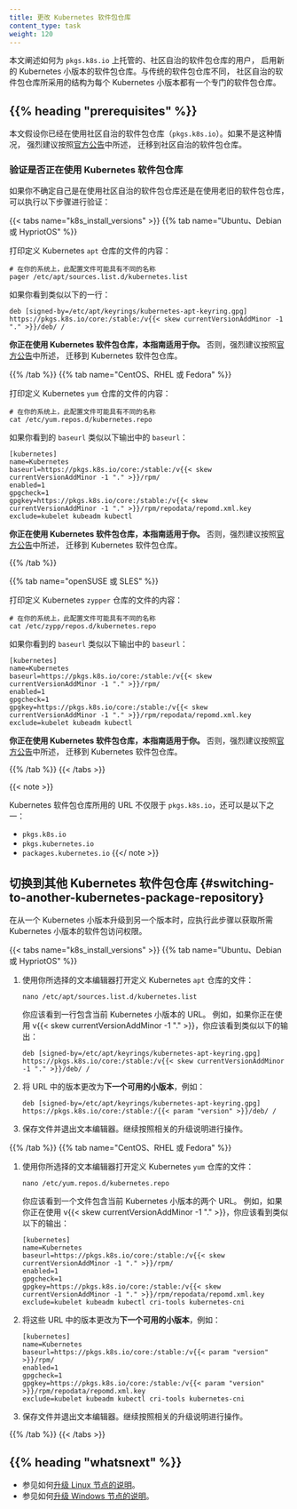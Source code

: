 ```yaml
---
title: 更改 Kubernetes 软件包仓库
content_type: task
weight: 120
---
```

<!--
title: Changing The Kubernetes Package Repository
content_type: task
weight: 120
-->

<!-- overview -->

<!--
This page explains how to enable a package repository for a new Kubernetes minor release
for users of the community-owned package repositories hosted at `pkgs.k8s.io`.
Unlike the legacy package repositories, the community-owned package repositories are
structured in a way that there's a dedicated package repository for each Kubernetes
minor version.
-->
本文阐述如何为 `pkgs.k8s.io` 上托管的、社区自治的软件包仓库的用户，
启用新的 Kubernetes 小版本的软件包仓库。与传统的软件包仓库不同，
社区自治的软件包仓库所采用的结构为每个 Kubernetes 小版本都有一个专门的软件包仓库。

## {{% heading "prerequisites" %}}

<!--
This document assumes that you're already using the community-owned
package repositories (`pkgs.k8s.io`). If that's not the case, it's strongly
recommended to migrate to the community-owned package repositories as described
in the [official announcement](/blog/2023/08/15/pkgs-k8s-io-introduction/).
-->
本文假设你已经在使用社区自治的软件包仓库（`pkgs.k8s.io`）。如果不是这种情况，
强烈建议按照[官方公告](/zh-cn/blog/2023/08/15/pkgs-k8s-io-introduction/)中所述，
迁移到社区自治的软件包仓库。

<!--
### Verifying if the Kubernetes package repositories are used

If you're unsure whether you're using the community-owned package repositories or the
legacy package repositories, take the following steps to verify:
-->
### 验证是否正在使用 Kubernetes 软件包仓库

如果你不确定自己是在使用社区自治的软件包仓库还是在使用老旧的软件包仓库，
可以执行以下步骤进行验证：

{{< tabs name="k8s_install_versions" >}}
{{% tab name="Ubuntu、Debian 或 HypriotOS" %}}

<!--
Print the contents of the file that defines the Kubernetes `apt` repository:

```shell
# On your system, this configuration file could have a different name
pager /etc/apt/sources.list.d/kubernetes.list
```

If you see a line similar to:
-->
打印定义 Kubernetes `apt` 仓库的文件的内容：

```shell
# 在你的系统上，此配置文件可能具有不同的名称
pager /etc/apt/sources.list.d/kubernetes.list
```

如果你看到类似以下的一行：

```
deb [signed-by=/etc/apt/keyrings/kubernetes-apt-keyring.gpg] https://pkgs.k8s.io/core:/stable:/v{{< skew currentVersionAddMinor -1 "." >}}/deb/ /
```

<!--
**You're using the Kubernetes package repositories and this guide applies to you.**
Otherwise, it's strongly recommended to migrate to the Kubernetes package repositories
as described in the [official announcement](/blog/2023/08/15/pkgs-k8s-io-introduction/).
-->
**你正在使用 Kubernetes 软件包仓库，本指南适用于你。**
否则，强烈建议按照[官方公告](/zh-cn/blog/2023/08/15/pkgs-k8s-io-introduction/)中所述，
迁移到 Kubernetes 软件包仓库。

{{% /tab %}}
{{% tab name="CentOS、RHEL 或 Fedora" %}}

<!--
Print the contents of the file that defines the Kubernetes `yum` repository:

```shell
# On your system, this configuration file could have a different name
cat /etc/yum.repos.d/kubernetes.repo
```

If you see a `baseurl` similar to the `baseurl` in the output below:
-->
打印定义 Kubernetes `yum` 仓库的文件的内容：

```shell
# 在你的系统上，此配置文件可能具有不同的名称
cat /etc/yum.repos.d/kubernetes.repo
```

如果你看到的 `baseurl` 类似以下输出中的 `baseurl`：

```
[kubernetes]
name=Kubernetes
baseurl=https://pkgs.k8s.io/core:/stable:/v{{< skew currentVersionAddMinor -1 "." >}}/rpm/
enabled=1
gpgcheck=1
gpgkey=https://pkgs.k8s.io/core:/stable:/v{{< skew currentVersionAddMinor -1 "." >}}/rpm/repodata/repomd.xml.key
exclude=kubelet kubeadm kubectl
```

<!--
**You're using the Kubernetes package repositories and this guide applies to you.**
Otherwise, it's strongly recommended to migrate to the Kubernetes package repositories
as described in the [official announcement](/blog/2023/08/15/pkgs-k8s-io-introduction/).
-->
**你正在使用 Kubernetes 软件包仓库，本指南适用于你。**
否则，强烈建议按照[官方公告](/zh-cn/blog/2023/08/15/pkgs-k8s-io-introduction/)中所述，
迁移到 Kubernetes 软件包仓库。

{{% /tab %}}

{{% tab name="openSUSE 或 SLES" %}}

<!--
Print the contents of the file that defines the Kubernetes `zypper` repository:

```shell
# On your system, this configuration file could have a different name
cat /etc/zypp/repos.d/kubernetes.repo
```

If you see a `baseurl` similar to the `baseurl` in the output below:
-->
打印定义 Kubernetes `zypper` 仓库的文件的内容：

```shell
# 在你的系统上，此配置文件可能具有不同的名称
cat /etc/zypp/repos.d/kubernetes.repo
```

如果你看到的 `baseurl` 类似以下输出中的 `baseurl`：

```
[kubernetes]
name=Kubernetes
baseurl=https://pkgs.k8s.io/core:/stable:/v{{< skew currentVersionAddMinor -1 "." >}}/rpm/
enabled=1
gpgcheck=1
gpgkey=https://pkgs.k8s.io/core:/stable:/v{{< skew currentVersionAddMinor -1 "." >}}/rpm/repodata/repomd.xml.key
exclude=kubelet kubeadm kubectl
```

<!--
**You're using the Kubernetes package repositories and this guide applies to you.**
Otherwise, it's strongly recommended to migrate to the Kubernetes package repositories
as described in the [official announcement](/blog/2023/08/15/pkgs-k8s-io-introduction/).
-->
**你正在使用 Kubernetes 软件包仓库，本指南适用于你。**
否则，强烈建议按照[官方公告](/zh-cn/blog/2023/08/15/pkgs-k8s-io-introduction/)中所述，
迁移到 Kubernetes 软件包仓库。

{{% /tab %}}
{{< /tabs >}}

{{< note >}}
<!--
The URL used for the Kubernetes package repositories is not limited to `pkgs.k8s.io`,
it can also be one of:
-->
Kubernetes 软件包仓库所用的 URL 不仅限于 `pkgs.k8s.io`，还可以是以下之一：

- `pkgs.k8s.io`
- `pkgs.kubernetes.io`
- `packages.kubernetes.io`
{{</ note >}}

<!-- steps -->

<!--
## Switching to another Kubernetes package repository

This step should be done upon upgrading from one to another Kubernetes minor
release in order to get access to the packages of the desired Kubernetes minor
version.
-->
## 切换到其他 Kubernetes 软件包仓库  {#switching-to-another-kubernetes-package-repository}

在从一个 Kubernetes 小版本升级到另一个版本时，应执行此步骤以获取所需 Kubernetes 小版本的软件包访问权限。

{{< tabs name="k8s_install_versions" >}}
{{% tab name="Ubuntu、Debian 或 HypriotOS" %}}

<!--
1. Open the file that defines the Kubernetes `apt` repository using a text editor of your choice:
-->
1. 使用你所选择的文本编辑器打开定义 Kubernetes `apt` 仓库的文件：

   ```shell
   nano /etc/apt/sources.list.d/kubernetes.list
   ```

   <!--
   You should see a single line with the URL that contains your current Kubernetes
   minor version. For example, if you're using v{{< skew currentVersionAddMinor -1 "." >}},
   you should see this:
   -->
   你应该看到一行包含当前 Kubernetes 小版本的 URL。
   例如，如果你正在使用 v{{< skew currentVersionAddMinor -1 "." >}}，你应该看到类似以下的输出：

   ```
   deb [signed-by=/etc/apt/keyrings/kubernetes-apt-keyring.gpg] https://pkgs.k8s.io/core:/stable:/v{{< skew currentVersionAddMinor -1 "." >}}/deb/ /
   ```

<!--
1. Change the version in the URL to **the next available minor release**, for example:
-->
2. 将 URL 中的版本更改为**下一个可用的小版本**，例如：

   ```
   deb [signed-by=/etc/apt/keyrings/kubernetes-apt-keyring.gpg] https://pkgs.k8s.io/core:/stable:/{{< param "version" >}}/deb/ /
   ```

<!--
1. Save the file and exit your text editor. Continue following the relevant upgrade instructions.
-->
3. 保存文件并退出文本编辑器。继续按照相关的升级说明进行操作。

{{% /tab %}}
{{% tab name="CentOS、RHEL 或 Fedora" %}}

<!--
1. Open the file that defines the Kubernetes `yum` repository using a text editor of your choice:
-->
1. 使用你所选择的文本编辑器打开定义 Kubernetes `yum` 仓库的文件：

   ```shell
   nano /etc/yum.repos.d/kubernetes.repo
   ```

   <!--
   You should see a file with two URLs that contain your current Kubernetes
   minor version. For example, if you're using v{{< skew currentVersionAddMinor -1 "." >}},
   you should see this:
   -->
   你应该看到一个文件包含当前 Kubernetes 小版本的两个 URL。
   例如，如果你正在使用 v{{< skew currentVersionAddMinor -1 "." >}}，你应该看到类似以下的输出：

   ```
   [kubernetes]
   name=Kubernetes
   baseurl=https://pkgs.k8s.io/core:/stable:/v{{< skew currentVersionAddMinor -1 "." >}}/rpm/
   enabled=1
   gpgcheck=1
   gpgkey=https://pkgs.k8s.io/core:/stable:/v{{< skew currentVersionAddMinor -1 "." >}}/rpm/repodata/repomd.xml.key
   exclude=kubelet kubeadm kubectl cri-tools kubernetes-cni
   ```

<!--
1. Change the version in these URLs to **the next available minor release**, for example:
-->
2. 将这些 URL 中的版本更改为**下一个可用的小版本**，例如：

   ```
   [kubernetes]
   name=Kubernetes
   baseurl=https://pkgs.k8s.io/core:/stable:/v{{< param "version" >}}/rpm/
   enabled=1
   gpgcheck=1
   gpgkey=https://pkgs.k8s.io/core:/stable:/v{{< param "version" >}}/rpm/repodata/repomd.xml.key
   exclude=kubelet kubeadm kubectl cri-tools kubernetes-cni
   ```

<!--
1. Save the file and exit your text editor. Continue following the relevant upgrade instructions.
-->
3. 保存文件并退出文本编辑器。继续按照相关的升级说明进行操作。

{{% /tab %}}
{{< /tabs >}}

## {{% heading "whatsnext" %}}

<!--
* See how to [Upgrade Linux nodes](/docs/tasks/administer-cluster/kubeadm/upgrading-linux-nodes/).
* See how to [Upgrade Windows nodes](/docs/tasks/administer-cluster/kubeadm/upgrading-windows-nodes/).
-->
* 参见如何[升级 Linux 节点的说明](/zh-cn/docs/tasks/administer-cluster/kubeadm/upgrading-linux-nodes/)。
* 参见如何[升级 Windows 节点的说明](/zh-cn/docs/tasks/administer-cluster/kubeadm/upgrading-windows-nodes/)。
